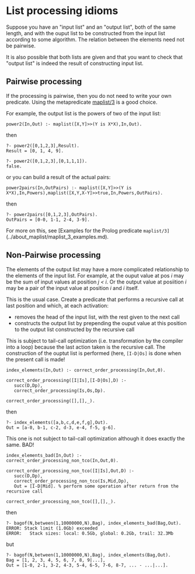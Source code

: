 # List processing idioms

Suppose you have an "input list" and an "output list", both of the same length, and with the ouput list to be constructed from the input list
according to some algorithm. The relation between the elements need not be pairwise.

It is also possible that both lists are given and that you want to check that "output list" is indeed the result of constructing input list.

## Pairwise processing

If the processing is pairwise, then you do not need to write your own predicate. Using the
metapredicate [maplist/3](https://eu.swi-prolog.org/pldoc/doc_for?object=maplist/3) is a good choice.

For example, the output list is the powers of two of the input list:

```logtalk
power2(In,Out) :- maplist([X,Y]>>(Y is X*X),In,Out).
```

then

```
?- power2([0,1,2,3],Result).
Result = [0, 1, 4, 9].

?- power2([0,1,2,3],[0,1,1,1]).
false.
```

or you can build a result of the actual pairs:

```logtalk
power2pairs(In,OutPairs) :- maplist([X,Y]>>(Y is X*X),In,Powers),maplist([X,Y,X-Y]>>true,In,Powers,OutPairs).
```

then

```
?- power2pairs([0,1,2,3],OutPairs).
OutPairs = [0-0, 1-1, 2-4, 3-9].
```

For more on this, see [Examples for the Prolog predicate `maplist/3]`(../about_maplist/maplist_3_examples.md).

## Non-Pairwise processing

The elements of the output list may have a more complicated relationship to the elements of the input list. For example,
at the ouput value at pos _i_ may be the sum of input values at position _j < i_. Or the output value at posiition _i_ may
be a pair of the input value at position _i_ and _i_ itself.

This is the usual case. Create a predicate that performs a recursive call at last position and which, at each activation:

- removes the head of the input list, with the rest given to the next call
- constructs the output list by prepending the ouput value at this position to the output list constructed by the recursive call

This is subject to tail-call optimization (i.e. transformation by the compiler into a loop) because the last action taken is
the recursive call. The construction of the ouptut list is performed (here, `[I-D|Os]` is done when the present call is made!

```
index_elements(In,Out) :- correct_order_processing(In,Out,0).

correct_order_processing([I|Is],[I-D|Os],D) :-
   succ(D,Dp),
   correct_order_processing(Is,Os,Dp).
   
correct_order_processing([],[],_).
```

then

```
?- index_elements([a,b,c,d,e,f,g],Out).
Out = [a-0, b-1, c-2, d-3, e-4, f-5, g-6].
```

This one is not subject to tail-call optimization although it does exactly the same. BAD!

```
index_elements_bad(In,Out) :- correct_order_processing_non_tco(In,Out,0).

correct_order_processing_non_tco([I|Is],Out,D) :-
   succ(D,Dp),
   correct_order_processing_non_tco(Is,Mid,Dp),
   Out = [I-D|Mid]. % perform some operation after return from the recursive call
   
correct_order_processing_non_tco([],[],_).
```

then

```
?- bagof(N,between(1,10000000,N),Bag), index_elements_bad(Bag,Out).
ERROR: Stack limit (1.0Gb) exceeded
ERROR:   Stack sizes: local: 0.5Gb, global: 0.2Gb, trail: 32.3Mb
```

but

```
?- bagof(N,between(1,10000000,N),Bag), index_elements(Bag,Out).
Bag = [1, 2, 3, 4, 5, 6, 7, 8, 9|...],
Out = [1-0, 2-1, 3-2, 4-3, 5-4, 6-5, 7-6, 8-7, ... - ...|...].
```

